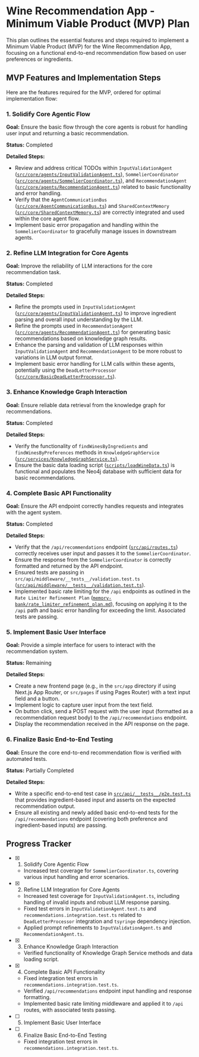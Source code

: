# Wine Recommendation App - Minimum Viable Product (MVP) Plan

This plan outlines the essential features and steps required to implement a Minimum Viable Product (MVP) for the Wine Recommendation App, focusing on a functional end-to-end recommendation flow based on user preferences or ingredients.

## MVP Features and Implementation Steps

Here are the features required for the MVP, ordered for optimal implementation flow:

### 1. Solidify Core Agentic Flow

**Goal:** Ensure the basic flow through the core agents is robust for handling user input and returning a basic recommendation.

**Status:** Completed

**Detailed Steps:**

- Review and address critical TODOs within `InputValidationAgent` ([`src/core/agents/InputValidationAgent.ts`](src/core/agents/InputValidationAgent.ts)), `SommelierCoordinator` ([`src/core/agents/SommelierCoordinator.ts`](src/core/agents/SommelierCoordinator.ts)), and `RecommendationAgent` ([`src/core/agents/RecommendationAgent.ts`](src/core/agents/RecommendationAgent.ts)) related to basic functionality and error handling.
- Verify that the `AgentCommunicationBus` ([`src/core/AgentCommunicationBus.ts`](src/core/AgentCommunicationBus.ts)) and `SharedContextMemory` ([`src/core/SharedContextMemory.ts`](src/core/SharedContextMemory.ts)) are correctly integrated and used within the core agent flow.
- Implement basic error propagation and handling within the `SommelierCoordinator` to gracefully manage issues in downstream agents.

### 2. Refine LLM Integration for Core Agents

**Goal:** Improve the reliability of LLM interactions for the core recommendation task.

**Status:** Completed

**Detailed Steps:**

- Refine the prompts used in `InputValidationAgent` ([`src/core/agents/InputValidationAgent.ts`](src/core/agents/InputValidationAgent.ts)) to improve ingredient parsing and overall input understanding by the LLM.
- Refine the prompts used in `RecommendationAgent` ([`src/core/agents/RecommendationAgent.ts`](src/core/agents/RecommendationAgent.ts)) for generating basic recommendations based on knowledge graph results.
- Enhance the parsing and validation of LLM responses within `InputValidationAgent` and `RecommendationAgent` to be more robust to variations in LLM output format.
- Implement basic error handling for LLM calls within these agents, potentially using the `DeadLetterProcessor` ([`src/core/BasicDeadLetterProcessor.ts`](src/core/BasicDeadLetterProcessor.ts)).

### 3. Enhance Knowledge Graph Interaction

**Goal:** Ensure reliable data retrieval from the knowledge graph for recommendations.

**Status:** Completed

**Detailed Steps:**

- Verify the functionality of `findWinesByIngredients` and `findWinesByPreferences` methods in `KnowledgeGraphService` ([`src/services/KnowledgeGraphService.ts`](src/services/KnowledgeGraphService.ts)).
- Ensure the basic data loading script ([`scripts/loadWineData.ts`](scripts/loadWineData.ts)) is functional and populates the Neo4j database with sufficient data for basic recommendations.

### 4. Complete Basic API Functionality

**Goal:** Ensure the API endpoint correctly handles requests and integrates with the agent system.

**Status:** Completed

**Detailed Steps:**

- Verify that the `/api/recommendations` endpoint ([`src/api/routes.ts`](src/api/routes.ts)) correctly receives user input and passes it to the `SommelierCoordinator`.
- Ensure the response from the `SommelierCoordinator` is correctly formatted and returned by the API endpoint.
- Ensured tests are passing in `src/api/middleware/__tests__/validation.test.ts` ([`src/api/middleware/__tests__/validation.test.ts`](src/api/middleware/__tests__/validation.test.ts)).
- Implemented basic rate limiting for the `/api` endpoints as outlined in the `Rate Limiter Refinement Plan` ([`memory-bank/rate_limiter_refinement_plan.md`](memory-bank/rate_limiter_refinement_plan.md)), focusing on applying it to the `/api` path and basic error handling for exceeding the limit. Associated tests are passing.

### 5. Implement Basic User Interface

**Goal:** Provide a simple interface for users to interact with the recommendation system.

**Status:** Remaining

**Detailed Steps:**

- Create a new frontend page (e.g., in the `src/app` directory if using Next.js App Router, or `src/pages` if using Pages Router) with a text input field and a button.
- Implement logic to capture user input from the text field.
- On button click, send a POST request with the user input (formatted as a recommendation request body) to the `/api/recommendations` endpoint.
- Display the recommendation received in the API response on the page.

### 6. Finalize Basic End-to-End Testing

**Goal:** Ensure the core end-to-end recommendation flow is verified with automated tests.

**Status:** Partially Completed

**Detailed Steps:**

- Write a specific end-to-end test case in [`src/api/__tests__/e2e.test.ts`](src/api/__tests__/e2e.test.ts) that provides ingredient-based input and asserts on the expected recommendation output.
- Ensure all existing and newly added basic end-to-end tests for the `/api/recommendations` endpoint (covering both preference and ingredient-based inputs) are passing.

## Progress Tracker

- [x] 1. Solidify Core Agentic Flow
  - Increased test coverage for `SommelierCoordinator.ts`, covering various input handling and error scenarios.
- [x] 2. Refine LLM Integration for Core Agents
  - Increased test coverage for `InputValidationAgent.ts`, including handling of invalid inputs and robust LLM response parsing.
  - Fixed test errors in `InputValidationAgent.test.ts` and `recommendations.integration.test.ts` related to `DeadLetterProcessor` integration and `tsyringe` dependency injection.
  - Applied prompt refinements to `InputValidationAgent.ts` and `RecommendationAgent.ts`.
- [x] 3. Enhance Knowledge Graph Interaction
  - Verified functionality of Knowledge Graph Service methods and data loading script.
- [x] 4. Complete Basic API Functionality
  - Fixed integration test errors in `recommendations.integration.test.ts`.
  - Verified `/api/recommendations` endpoint input handling and response formatting.
  - Implemented basic rate limiting middleware and applied it to `/api` routes, with associated tests passing.
- [ ] 5. Implement Basic User Interface
- [ ] 6. Finalize Basic End-to-End Testing
  - Fixed integration test errors in `recommendations.integration.test.ts`.
